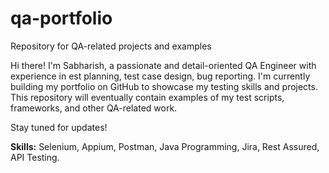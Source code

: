 # qa-portfolio
Repository for QA-related projects and examples


Hi there! I'm Sabharish, a passionate and detail-oriented QA Engineer with experience in est planning, test case design, bug reporting.
I'm currently building my portfolio on GitHub to showcase my testing skills and projects. This repository will eventually contain examples of my test scripts, frameworks, and other QA-related work.

Stay tuned for updates!

**Skills:**  Selenium, Appium, Postman, Java Programming, Jira, Rest Assured, API Testing.
